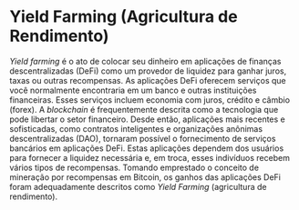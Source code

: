 # Yield Farming (Agricultura de Rendimento)

_Yield farming_ é o ato de colocar seu dinheiro em aplicações de finanças descentralizadas (DeFi) como um provedor de liquidez para ganhar juros, taxas ou outras recompensas. As aplicações DeFi oferecem serviços que você normalmente encontraria em um banco e outras instituições financeiras. Esses serviços incluem economia com juros, crédito e câmbio (forex). A _blockchain_ é frequentemente descrita como a tecnologia que pode libertar o setor financeiro. Desde então, aplicações mais recentes e sofisticadas, como contratos inteligentes e organizações anônimas descentralizadas (DAO), tornaram possível o fornecimento de serviços bancários em aplicações DeFi. Estas aplicações dependem dos usuários para fornecer a liquidez necessária e, em troca, esses indivíduos recebem vários tipos de recompensas. Tomando emprestado o conceito de mineração por recompensas em Bitcoin, os ganhos das aplicações DeFi foram adequadamente descritos como _Yield Farming_ (agricultura de rendimento).
